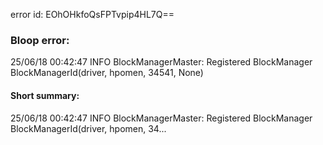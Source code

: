 error id: EOhOHkfoQsFPTvpip4HL7Q==
### Bloop error:

25/06/18 00:42:47 INFO BlockManagerMaster: Registered BlockManager BlockManagerId(driver, hpomen, 34541, None)
#### Short summary: 

25/06/18 00:42:47 INFO BlockManagerMaster: Registered BlockManager BlockManagerId(driver, hpomen, 34...